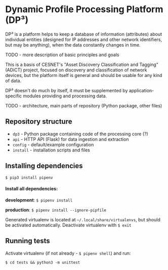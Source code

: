 # Dynamic Profile Processing Platform (DP³)

DP³ is a platform helps to keep a database of information (attributes) about individual
entities (designed for IP addresses and other network identifiers, but may be anything),
when the data constantly changes in time.

TODO - more description of basic principles and goals

This is a basis of CESNET's "Asset Discovery Classification and Tagging" (ADiCT) project,
focused on discovery and classification of network devices,
but the platform itself is general and should be usable for any kind of data.

DP³ doesn't do much by itself, it must be supplemented by application-specific modules providing
and processing data.

TODO - architecture, main parts of repository (Python package, other files) 

## Repository structure

* `dp3` - Python package containing code of the processing core (?)
* `api` - HTTP API (Flask) for data ingestion and extraction
* `config` - default/example configuration
* `install` - installation scripts and files


## Installing dependencies

`$ pip3 install pipenv`

#### Install all dependencies:

**development**: `$ pipenv install`

**production**: `$ pipenv install --ignore-pipfile` 

Generated virtualenv is located at `~/.local/share/virtualenvs`, but should be activated automatically. Deactivate virtualenv with `$ exit`

## Running tests

Activate virtualenv (if not already - `$ pipenv shell`) and run:

`$ cd tests && python3 -m unittest`